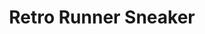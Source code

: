 ---
category: items
image: https://d3n78nkjl8tizo.cloudfront.net/stitch-fix/image/upload/c_scale,h_500/e_trim:9/f_auto,q_auto/e_replace_color:f2f3f4:300:ffffff/v1661455374/vicnlbu3mvg3w08qncoa.jpg
colors: 
- grey
- MidnightBlue
brand: RAG & BONE FOOTWEAR
title: Retro Runner Sneaker
price: 121.97
---